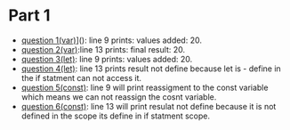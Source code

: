 # Part 1

- [question 1(var)](/expose/part1-question1.js)](): line 9 prints: values added:  20.
- [question 2(var)](/expose/part1-question2.js):line 13 prints: final result:  20.
- [question 3(let)](/expose/part1-question3.js): line 9 prints: values added:  20.
- [question 4(let)](/expose/part1-question4.js): line 13 prints result not define because let is - define in the if statment can not access it.
- [question 5(const)](/expose/part1-question5.js): line 9 will print reassigment to the const variable which means we can not reassign the cosnt variable.
- [question 6(const)](/expose/part1-question6.js): line 13 will print resulat not define because it is not defined in the scope its define in if statment scope.